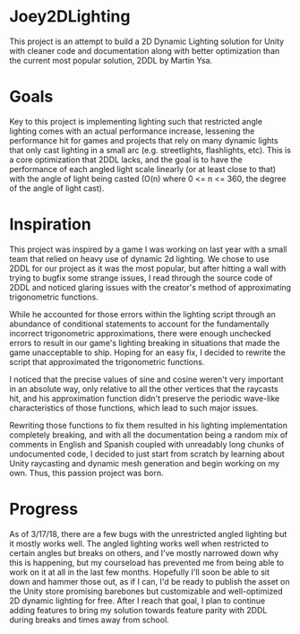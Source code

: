# Joey2DLighting
This project is an attempt to build a 2D Dynamic Lighting solution for Unity with cleaner code and documentation along with better optimization than the current most popular solution, 2DDL by Martin Ysa. 

# Goals
Key to this project is implementing lighting such that restricted angle lighting comes with an actual performance increase, lessening the performance hit for games and projects that rely on many dynamic lights that only cast lighting in a small arc (e.g. streetlights, flashlights, etc). This is a core optimization that 2DDL lacks, and the goal is to have the performance of each angled light scale linearly (or at least close to that) with the angle of light being casted (O(n) where 0 <= n <= 360, the degree of the angle of light cast).

# Inspiration
This project was inspired by a game I was working on last year with a small team that relied on heavy use of dynamic 2d lighting. We chose to use 2DDL for our project as it was the most popular, but after hitting a wall with trying to bugfix some strange issues, I read through the source code of 2DDL and noticed glaring issues with the creator's method of approximating trigonometric functions. 

While he accounted for those errors within the lighting script through an abundance of conditional statements to account for the fundamentally incorrect trigonometric approximations, there were enough unchecked errors to result in our game's lighting breaking in situations that made the game unacceptable to ship. Hoping for an easy fix, I decided to rewrite the script that approximated the trigonometric functions. 

I noticed that the precise values of sine and cosine weren't very important in an absolute way, only relative to all the other vertices that the raycasts hit, and his approximation function didn't preserve the periodic wave-like characteristics of those functions, which lead to such major issues. 

Rewriting those functions to fix them resulted in his lighting implementation completely breaking, and with all the documentation being a random mix of comments in English and Spanish coupled with unreadably long chunks of undocumented code, I decided to just start from scratch by learning about Unity raycasting and dynamic mesh generation and begin working on my own. Thus, this passion project was born. 

# Progress
As of 3/17/18, there are a few bugs with the unrestricted angled lighting but it mostly works well. The angled lighting works well when restricted to certain angles but breaks on others, and I've mostly narrowed down why this is happening, but my courseload has prevented me from being able to work on it at all in the last few months. Hopefully I'll soon be able to sit down and hammer those out, as if I can, I'd be ready to publish the asset on the Unity store promising barebones but customizable and well-optimized 2D dynamic lighting for free. After I reach that goal, I plan to continue adding features to bring my solution towards feature parity with 2DDL during breaks and times away from school. 

